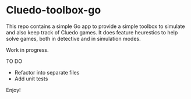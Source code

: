 # Cluedo-toolbox-go

This repo contains a simple Go app to provide a simple toolbox to simulate and also keep track of Cluedo games. It does feature heurestics to help solve games, both in detective and in simulation modes.

Work in progress.

TO DO
- Refactor into separate files
- Add unit tests

Enjoy!
